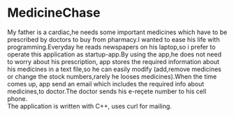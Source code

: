 # MedicineChase
My father is a cardiac,he needs some important medicines which have to be prescribed by doctors to buy from pharmacy.I wanted to ease his life with programming.Everyday he reads newspapers on his laptop,so i prefer to operate this application as startup-app.By using the app,he does not need to worry about his prescription, app stores the required information about his medicines in a text file,so he can easily modify (add,remove medicines or change the stock numbers,rarely he looses medicines).When the time comes up, app send an email which includes the required info about medicines,to doctor.The doctor sends his e-reçete number to his cell phone.\
The application is written with C++, uses curl for mailing.
